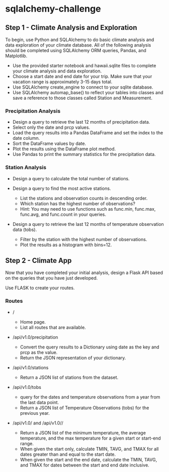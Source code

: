 # sqlalchemy-challenge

## Step 1 - Climate Analysis and Exploration

To begin, use Python and SQLAlchemy to do basic climate analysis and data exploration of your climate database. All of the following analysis should be completed using SQLAlchemy ORM queries, Pandas, and Matplotlib.

* Use the provided starter notebook and hawaii.sqlite files to complete your climate analysis and data exploration.
* Choose a start date and end date for your trip. Make sure that your vacation range is approximately 3-15 days total.
* Use SQLAlchemy create_engine to connect to your sqlite database.
* Use SQLAlchemy automap_base() to reflect your tables into classes and save a reference to those classes called Station and Measurement.

### Precipitation Analysis

* Design a query to retrieve the last 12 months of precipitation data.
* Select only the date and prcp values.
* Load the query results into a Pandas DataFrame and set the index to the date column.
* Sort the DataFrame values by date.
* Plot the results using the DataFrame plot method.
* Use Pandas to print the summary statistics for the precipitation data.

### Station Analysis

* Design a query to calculate the total number of stations.

* Design a query to find the most active stations.

  * List the stations and observation counts in descending order.
  * Which station has the highest number of observations?
  * Hint: You may need to use functions such as func.min, func.max, func.avg, and func.count in your queries.

* Design a query to retrieve the last 12 months of temperature observation data (tobs).

  * Filter by the station with the highest number of observations.
  * Plot the results as a histogram with bins=12.

## Step 2 - Climate App
Now that you have completed your initial analysis, design a Flask API based on the queries that you have just developed.

Use FLASK to create your routes.

### Routes

* /
  * Home page.
  * List all routes that are available.

* /api/v1.0/precipitation
  * Convert the query results to a Dictionary using date as the key and prcp as the value.
  * Return the JSON representation of your dictionary.

* /api/v1.0/stations
  * Return a JSON list of stations from the dataset.

* /api/v1.0/tobs

  * query for the dates and temperature observations from a year from the last data point.
  * Return a JSON list of Temperature Observations (tobs) for the previous year.

* /api/v1.0/<start> and /api/v1.0/<start>/<end>
  
  * Return a JSON list of the minimum temperature, the average temperature, and the max temperature for a given start or start-end range.
  * When given the start only, calculate TMIN, TAVG, and TMAX for all dates greater than and equal to the start date.
  * When given the start and the end date, calculate the TMIN, TAVG, and TMAX for dates between the start and end date inclusive.
